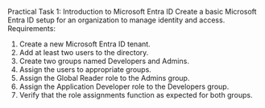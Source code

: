 Practical Task 1: Introduction to Microsoft Entra ID
Create a basic Microsoft Entra ID setup for an organization to manage identity and access.
Requirements:
1. Create a new Microsoft Entra ID tenant.
2. Add at least two users to the directory.
3. Create two groups named Developers and Admins.
4. Assign the users to appropriate groups.
5. Assign the Global Reader role to the Admins group.
6. Assign the Application Developer role to the Developers group.
7. Verify that the role assignments function as expected for both groups.
